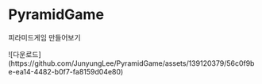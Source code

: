 # PyramidGame
피라미드게임 만들어보기
<p>![다운로드](https://github.com/JunyungLee/PyramidGame/assets/139120379/56c0f9be-ea14-4482-b0f7-fa8159d04e80)</p>
